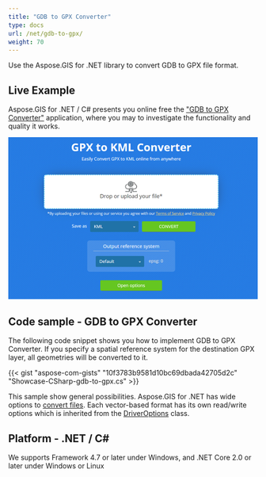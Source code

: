 ```yaml
---
title: "GDB to GPX Converter"
type: docs
url: /net/gdb-to-gpx/
weight: 70
---
```


Use the Aspose.GIS for .NET library to convert GDB to GPX file format.

## **Live Example**

Aspose.GIS for .NET / C# presents you online free the ["GDB to GPX Converter"](https://products.aspose.app/gis/conversion/gdb-to-gpx) application, where you may to investigate the functionality and quality it works.

![GDB to GPX Converter App](conversion.png)

## **Code sample - GDB to GPX Converter**

The following code snippet shows you how to implement GDB to GPX Converter. If you specify a spatial reference system for the destination GPX layer, all geometries will be converted to it. 

{{< gist "aspose-com-gists" "10f3783b9581d10bc69dbada42705d2c" "Showcase-CSharp-gdb-to-gpx.cs" >}}

This sample show general possibilities. Aspose.GIS for .NET has wide options to [convert files](https://docs.aspose.com/gis/net/vector-layers/). Each vector-based format has its own read/write options which is inherited from the [DriverOptions](https://apireference.aspose.com/gis/net/aspose.gis/driveroptions) class.

## **Platform - .NET / C#**

We supports Framework 4.7 or later under Windows, and .NET Core 2.0 or later under Windows or Linux
